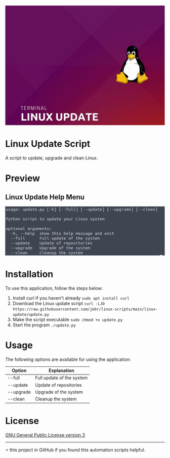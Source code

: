 <p align="center" style="height: 200; width: 300;">
	<img alt="Logo" src="https://raw.githubusercontent.com/jebr/linux-scripts/main/demo/images/linux-update-512x384.jpg">
</p>

# Linux Update Script

A script to update, upgrade and clean Linux.

# Preview

## Linux Update Help Menu
<img src="https://raw.githubusercontent.com/jebr/linux-scripts/main/demo/images/linux-update.png">


# Installation

To use this application, follow the steps below:
1. Install curl if you haven't already
`sudo apt install curl`
2. Download the Linux update script
`curl -LJO https://raw.githubusercontent.com/jebr/linux-scripts/main/linux-update/update.py`
3. Make the script executable
`sudo chmod +x update.py`
4. Start the program
`./update.py`


# Usage

The following options are available for using the application:

| Option    | Explanation               |
|-----------|---------------------------|
| --full    | Full update of the system |
| --update  | Update of repositories    |
| --upgrade | Upgrade of the system     |
| --clean   | Cleanup the system        |

# License

[GNU General Public License version 3](https://raw.githubusercontent.com/jebr/linux-scripts/v1.0/LICENSE)

<hr>

:star: this project in GitHub if you found this automation scripts helpful.
